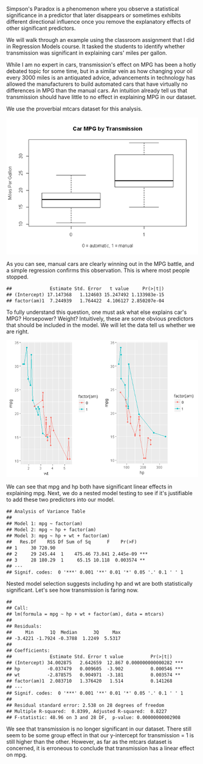 Simpson's Paradox is a phenomenon where you observe a statistical significance in a predictor that later disappears or sometimes exhibits different directional influence once you remove the explanatory effects of other significant predictors.

We will walk through an example using the classroom assignment that I did in Regression Models course. It tasked the students to identify whether transmission was significant in explaining cars' miles per gallon.

While I am no expert in cars, transmission's effect on MPG has been a hotly debated topic for some time, but in a similar vein as how changing your oil every 3000 miles is an antiquated advice, advancements in technology has allowed the manufacturers to build automated cars that have virtually no differences in MPG than the manual cars. An intuition already tell us that transmission should have little to no effect in explaining MPG in our dataset.

We use the proverbial mtcars dataset for this analysis.

![](readme_files/figure-markdown_github/explore-1.png)

As you can see, manual cars are clearly winning out in the MPG battle, and a simple regression confirms this observation. This is where most people stopped.

    ##              Estimate Std. Error   t value     Pr(>|t|)
    ## (Intercept) 17.147368   1.124603 15.247492 1.133983e-15
    ## factor(am)1  7.244939   1.764422  4.106127 2.850207e-04

To fully understand this question, one must ask what else explains car's MPG? Horsepower? Weight? Intuitively, these are some obvious predictors that should be included in the model. We will let the data tell us whether we are right.

![](readme_files/figure-markdown_github/linearplot2-1.png)

We can see that mpg and hp both have significant linear effects in explaining mpg. Next, we do a nested model testing to see if it's justifiable to add these two predictors into our model.

    ## Analysis of Variance Table
    ## 
    ## Model 1: mpg ~ factor(am)
    ## Model 2: mpg ~ hp + factor(am)
    ## Model 3: mpg ~ hp + wt + factor(am)
    ##   Res.Df    RSS Df Sum of Sq      F    Pr(>F)    
    ## 1     30 720.90                                  
    ## 2     29 245.44  1    475.46 73.841 2.445e-09 ***
    ## 3     28 180.29  1     65.15 10.118  0.003574 ** 
    ## ---
    ## Signif. codes:  0 '***' 0.001 '**' 0.01 '*' 0.05 '.' 0.1 ' ' 1

Nested model selection suggests including hp and wt are both statistically significant. Let's see how transmission is faring now.

    ## 
    ## Call:
    ## lm(formula = mpg ~ hp + wt + factor(am), data = mtcars)
    ## 
    ## Residuals:
    ##     Min      1Q  Median      3Q     Max 
    ## -3.4221 -1.7924 -0.3788  1.2249  5.5317 
    ## 
    ## Coefficients:
    ##              Estimate Std. Error t value          Pr(>|t|)    
    ## (Intercept) 34.002875   2.642659  12.867 0.000000000000282 ***
    ## hp          -0.037479   0.009605  -3.902          0.000546 ***
    ## wt          -2.878575   0.904971  -3.181          0.003574 ** 
    ## factor(am)1  2.083710   1.376420   1.514          0.141268    
    ## ---
    ## Signif. codes:  0 '***' 0.001 '**' 0.01 '*' 0.05 '.' 0.1 ' ' 1
    ## 
    ## Residual standard error: 2.538 on 28 degrees of freedom
    ## Multiple R-squared:  0.8399, Adjusted R-squared:  0.8227 
    ## F-statistic: 48.96 on 3 and 28 DF,  p-value: 0.00000000002908

We see that transmission is no longer significant in our dataset. There still seem to be some group effect in that our y-intercept for transmission = 1 is still higher than the other. However, as far as the mtcars dataset is concerned, it is erroneous to conclude that transmission has a linear effect on mpg.
